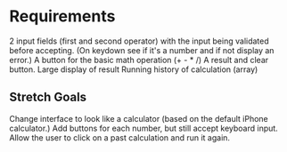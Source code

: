 # Requirements

2 input fields (first and second operator) with the input being validated
before accepting.
(On keydown see if it's a number and if not display an error.)
A button for the basic math operation (+ - * /)
A result and clear button.
Large display of result
Running history of calculation (array)

## Stretch Goals

Change interface to look like a calculator (based on the default iPhone calculator.)
Add buttons for each number, but still accept keyboard input.
Allow the user to click on a past calculation and run it again.
